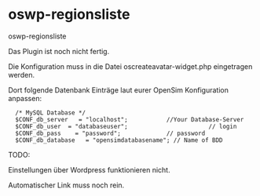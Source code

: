 # oswp-regionsliste
oswp-regionsliste

Das Plugin ist noch nicht fertig.

Die Konfiguration muss in die Datei oscreateavatar-widget.php eingetragen werden.

Dort folgende Datenbank Einträge laut eurer OpenSim Konfiguration anpassen:

      /* MySQL Database */
      $CONF_db_server   = "localhost";		     //Your Database-Server
      $CONF_db_user  = "databaseuser";       	             // login
      $CONF_db_pass    = "password";     	     // password
      $CONF_db_database   = "opensimdatabasename"; // Name of BDD


TODO: 

Einstellungen über Wordpress funktionieren nicht.

Automatischer Link muss noch rein.
